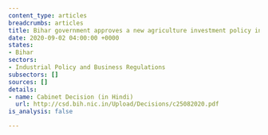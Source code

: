 ```yaml
---
content_type: articles
breadcrumbs: articles
title: Bihar government approves a new agriculture investment policy in the state
date: 2020-09-02 04:00:00 +0000
states:
- Bihar
sectors:
- Industrial Policy and Business Regulations
subsectors: []
sources: []
details:
- name: Cabinet Decision (in Hindi)
  url: http://csd.bih.nic.in/Upload/Decisions/c25082020.pdf
is_analysis: false

---
```

